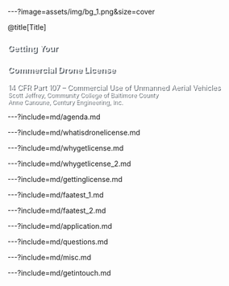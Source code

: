 ---?image=assets/img/bg_1.png&size=cover

@title[Title]
<br>
### <span style="color:#fff;text-shadow: 2px 2px #5b6269;">Getting Your</span>
### <span style="color:#fff;text-shadow: 2px 2px #5b6269;">Commercial Drone License</span>
<span style="color:#fff;text-shadow: 2px 2px #5b6269;">14 CFR Part 107 – Commercial Use of Unmanned Aerial Vehicles</span>
<br>
<span style="font-size:smaller;color:#fff;text-shadow: 2px 2px #5b6269;">Scott Jeffrey, Community College of Baltimore County</span>
<br>
<span style="font-size:smaller;color:#fff;text-shadow: 2px 2px #5b6269;">Anne Canoune, Century Engineering, Inc.</span>


---?include=md/agenda.md

---?include=md/whatisdronelicense.md

---?include=md/whygetlicense.md

---?include=md/whygetlicense_2.md

---?include=md/gettinglicense.md

---?include=md/faatest_1.md

---?include=md/faatest_2.md

---?include=md/application.md

---?include=md/questions.md

---?include=md/misc.md

---?include=md/getintouch.md

